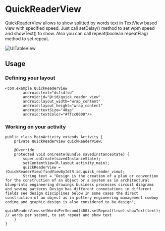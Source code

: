 # QuickReaderView

QuickReaderView allows to show splitted by words text in TextView based view with specified speed. Just call setDelay() method to set wpm speed and showText() to show. Also you can call repeat(boolean repeatFlag) method to set repeat.

![UITableView](http://i.imgur.com/gfaAlY7.gif)
## Usage

### Defining your layout
```
<com.example.QuickReaderView
        android:text="dsfsdfsd"
        android:id="@+id/quick_reader_view"
        android:layout_width="wrap_content"
        android:layout_height="wrap_content"
        android:textSize="40sp"
        android:textColor="#ffcc0000"/>
```

### Working on your activity
```
public class MainActivity extends Activity {
    private QuickReaderView quickReaderView;

    @Override
    protected void onCreate(Bundle savedInstanceState) {
        super.onCreate(savedInstanceState);
        setContentView(R.layout.activity_main);
        quickReaderView = (QuickReaderView)findViewById(R.id.quick_reader_view);
        String text = "Design is the creation of a plan or convention for the construction of an object or a system as in architectural blueprints engineering drawings business processes circuit diagrams and sewing patterns Design has different connotations in different fields see design disciplines below In some cases the direct construction of an object as in pottery engineering management cowboy coding and graphic design is also considered to be design";
        quickReaderView.setWordsPerSecond(400).setRepeat(true).showText(text); // words per second, to set repeat and show text
    }
}
```
